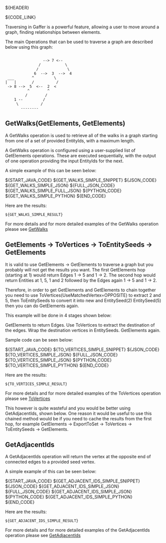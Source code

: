${HEADER}

${CODE_LINK}

Traversing in Gaffer is a powerful feature, allowing a user to move around a graph, finding relationships between elements.

The main Operations that can be used to traverse a graph are described below using this graph:

```

                 --> 7 <--
               /           \
              /             \
             6  -->  3  -->  4
 ___        ^         \
|   |       /          /
 -> 8 -->  5  <--  2  <
          ^        ^
         /        /
    1 --         /
     \          /
       --------
```

## GetWalks(GetElements, GetElements)

A GetWalks operation is used to retrieve all of the walks in a graph starting from one of a set of provided EntityIds, with a maximum length.

A GetWalks operation is configured using a user-supplied list of GetElements operations. These are executed sequentially, with the output of one operation providing the input EntityIds for the next.

A simple example of this can be seen below:

${START_JAVA_CODE}
${GET_WALKS_SIMPLE_SNIPPET}
${JSON_CODE}
${GET_WALKS_SIMPLE_JSON}
${FULL_JSON_CODE}
${GET_WALKS_SIMPLE_FULL_JSON}
${PYTHON_CODE}
${GET_WALKS_SIMPLE_PYTHON}
${END_CODE}

Here are the results:

```
${GET_WALKS_SIMPLE_RESULT}
```

For more details and for more detailed examples of the GetWalks operation please see [GetWalks](operations/getwalks.md)

## GetElements -> ToVertices -> ToEntitySeeds -> GetElements

It is valid to use GetElements -> GetElements to traverse a graph but you probably will not get the results you want.
The first GetElements hop (starting at 1) would return Edges 1 -> 5 and 1 -> 2.  The second hop would return Entities at 1, 5, 1 and 2 
followed by the Edges again 1 -> 5 and 1 -> 2.

Therefore, in order to get GetElements and GetElements to chain together you need to use ToVertices(UseMatchedVertex=OPPOSITE) to extract 2 and 5, then ToEntitySeeds to convert it into new  and EntitySeed(2) EntitySeed(5) then you can do GetElements again.

This example will be done in 4 stages shown below:

GetElements to return Edges.
Use ToVertices to extract the destination of the edges.
Wrap the destination vertices in EntitySeeds.
GetElements again.

Sample code can be seen below:

${START_JAVA_CODE}
${TO_VERTICES_SIMPLE_SNIPPET}
${JSON_CODE}
${TO_VERTICES_SIMPLE_JSON}
${FULL_JSON_CODE}
${TO_VERTICES_SIMPLE_JSON}
${PYTHON_CODE}
${TO_VERTICES_SIMPLE_PYTHON}
${END_CODE}

Here are the results:

```
${TO_VERTICES_SIMPLE_RESULT}
```

For more details and for more detailed examples of the ToVertices operation please see [ToVertices](operations/tovertices.md)

This however is quite wasteful and you would be better using GetAdjacentIds, shown below.  One reason it would be useful to use this chained method
would be if you need to cache the results from the first hop, for example GetElements -> ExportToSet -> ToVertices -> ToEntitySeeds -> GetElements.

## GetAdjacentIds

A GetAdjacentIds operation will return the vertex at the opposite end of connected edges to a provided seed vertex.

A simple example of this can be seen below:

${START_JAVA_CODE}
${GET_ADJACENT_IDS_SIMPLE_SNIPPET}
${JSON_CODE}
${GET_ADJACENT_IDS_SIMPLE_JSON}
${FULL_JSON_CODE}
${GET_ADJACENT_IDS_SIMPLE_JSON}
${PYTHON_CODE}
${GET_ADJACENT_IDS_SIMPLE_PYTHON}
${END_CODE}

Here are the results:

```
${GET_ADJACENT_IDS_SIMPLE_RESULT}
```

For more details and for more detailed examples of the GetAdjacentIds operation please see [GetAdjacentIds](operations/getadjacentids.md)

